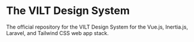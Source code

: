 # The VILT Design System
The official repository for the VILT Design System for the Vue.js, Inertia.js, Laravel, and Tailwind CSS web app stack.
